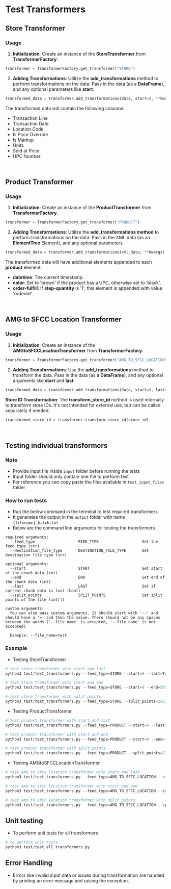 # Test Transformers


## Store Transformer
### Usage

1. **Initialization**: Create an instance of the **StoreTransformer** from **TransformerFactory**.

```py
transformer = TransformerFactory.get_transformer("STORE")
```

2. **Adding Transformations**: Utilize the **add_transformations** method to perform transformations on the data. Pass in the data (as a **DataFrame**), and any optional parameters like **start**.

```py
transformed_data = transformer.add_transformations(data, start=0, **kwargs)
```

The transformed data will contain the following columns:

- Transaction Line
- Transaction Date
- Location Code
- Is Price Override
- Is Markup
- Units
- Sold at Price
- UPC Number

<br/>

## Product Transformer
### Usage

1. **Initialization**: Create an instance of the **ProductTransformer** from **TransformerFactory**.

```py
transformer = TransformerFactory.get_transformer("PRODUCT")
```

2. **Adding Transformations**: Utilize the **add_transformations method** to perform transformations on the data. Pass in the XML data (as an **ElementTree** Element), and any optional parameters.

```py
transformed_data = transformer.add_transformations(xml_data, **kwargs)
```

The transformed data will have additional elements appended to each **product** element:

- **datetime**: The current timestamp.
- **color**: Set to 'brown' if the product has a UPC, otherwise set to 'black'.
- **order-fulfill**: If **step-quantity** is '1', this element is appended with value 'ordered'.

<br/>

## AMG to SFCC Location Transformer
### Usage

1. **Initialization**: Create an instance of the **AMGtoSFCCLocationTransformer** from **TransformerFactory**.

```py
transformer = TransformerFactory.get_transformer("AMG_TO_SFCC_LOCATION")
```

2. **Adding Transformations**: Use the **add_transformations** method to transform the data. Pass in the data (as a **DataFrame**), and any optional arguments like **start** and **last**.

```py
transformed_data = transformer.add_transformations(data, start=0, last=True, **kwargs)
```

**Store ID Transformation**: The **transform_store_id** method is used internally to transform store IDs. It's not intended for external use, but can be called separately if needed.

```py
transformed_store_id = transformer.transform_store_id(store_id)
```

<br/>

## Testing individual transformers

### Note

- Provide input file inside ```input``` folder before running the tests
- Input folder should only contain one file to perform test
- For reference you can copy paste the files available in ```test_input_files``` folder

### How to run tests

- Run the below command in the terminal to test required transformers
- It generates the output in the ```output``` folder with name ```{filename}_batch.txt```
- Below are the command line arguments for testing the transformers 

```
required arguments:
  --feed_type                   FEED_TYPE                   Set the feed type (str)                       
  --destination_file_type       DESTINATION_FILE_TYPE       Set destination file type (str)

optional arguments:
  --start                       START                       Set start of the chunk data (int)       
  --end                         END                         Set end of the chunk data (int)
  --last                        LAST                        Set if current chunk data is last (bool) 
  --split_points                SPLIT_POINTS                Set split points of the file (int[])

custom arguments:
  You can also pass custom arguments. It should start with '--' and should have a '=' and then the value. There should not be any spaces between the words ('--file_name' is accepted, '--file name' is not accepted)

  Example: --file_name=test
```

### Example 

- Testing StoreTransformer

```py
# test store transformer with start and last
python3 test/test_transformers.py --feed_type=STORE --start=0 --last=True --destination_file_type=csv 

# test store transformer with start and end
python3 test/test_transformers.py --feed_type=STORE --start=0 --end=5013 --destination_file_type=csv 

# test store transformer with split points
python3 test/test_transformers.py --feed_type=STORE --split_points=2022,5013,8548,13252,15046,20000 --destination_file_type=csv
```

- Testing ProductTransformer

```py
# test product transformer with start and last
python3 test/test_transformers.py --feed_type=PRODUCT --start=0 --last=True --destination_file_type=xml 

# test product transformer with start and end
python3 test/test_transformers.py --feed_type=PRODUCT --start=0 --end=1902 --destination_file_type=xml 

# test product transformer with split points
python3 test/test_transformers.py --feed_type=PRODUCT --split_points=2790,4550,6017,9000,14000,21037,25142,30543,42009,50000 --destination_file_type=xml
```

- Testing AMGtoSFCCLocationTransformer

```py
# test amg to sfcc location transformer with start and last
python3 test/test_transformers.py --feed_type=AMG_TO_SFCC_LOCATION --start=0 --last=True --destination_file_type=xml

# test amg to sfcc location transformer with start and end
python3 test/test_transformers.py --feed_type=AMG_TO_SFCC_LOCATION --start=0 --end=1502 --destination_file_type=xml

# test amg to sfcc location transformer with split points
python3 test/test_transformers.py --feed_type=AMG_TO_SFCC_LOCATION --split_points=536,1043,1604,2012,2624,3000 --destination_file_type=xml
```

## Unit testing

- To perform unit tests for all transformers

```py
# to perform unit tests
python3 test/test_all_transformers.py
```

## Error Handling
- Errors like invalid input data or issues during transformation are handled by printing an error message and raising the exception.
